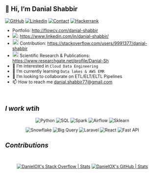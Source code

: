 <h2>👋 Hi, I’m Danial Shabbir</h2> 

[![GitHub](https://img.shields.io/badge/GITHUB-blue?style=for-the-badge&logo=github)](https://github.com/DanielOX/) 
[![Linkedin](https://img.shields.io/badge/MY%20PROFILE-Linkedin-blue?style=for-the-badge&logo=github)](https://www.linkedin.com/in/danial-shabbir/)
[![Contact](https://img.shields.io/badge/CONTACT-GMAIL-yellow?style=for-the-badge&logo=gmail&logoColor=white)](mailto:danial.shabbir77@gmail.com)
[![Hackerrank](https://img.shields.io/badge/-Hackerrank-2EC866?style=for-the-badge&logo=HackerRank&logoColor=white)](https://www.hackerrank.com/profile/danial_shabbir71)

- Portfolio: http://flowcv.com/danial-shabbir
- [![](https://i.stack.imgur.com/gVE0j.png)](https://www.linkedin.com/): https://www.linkedin.com/in/danial-shabbir/
- <img src="https://upload.wikimedia.org/wikipedia/commons/e/ef/Stack_Overflow_icon.svg" alt="drawing" style="width:20px;"/> Contribution: https://stackoverflow.com/users/9991377/danial-shabbir
- <img src="https://upload.wikimedia.org/wikipedia/commons/thumb/5/5e/ResearchGate_icon_SVG.svg/1200px-ResearchGate_icon_SVG.svg.png" alt="drawing" style="width:20px;"/> Scientific Research & Publications: https://www.researchgate.net/profile/Danial-Sh
- 👀 I’m interested in `Cloud Data Engineering`
- 🌱 I’m currently learning `Data lakes & AWS EMR`
- 💞️ I’m looking to collaborate on ETL/ELT/ELTL Pipelines
- 📫 How to reach me danial.shabbir77@gmail.com
</br>

<i><h2>I work wtih</h2></i>

<div align="center">

![Python](https://img.shields.io/badge/Python-000000?style=for-the-badge&logo=Python&logoColor=green)
![SQL](https://img.shields.io/badge/SQL-000000?style=for-the-badge&logo=amazondynamodb&logoColor=white)
![Spark](https://img.shields.io/badge/apachespark-000000?style=for-the-badge&logo=apachespark&logoColor=orange)
![Airflow](https://img.shields.io/badge/airflow-000000?style=for-the-badge&logo=apacheairflow&logoColor=blue)
![Sklearn](https://img.shields.io/badge/scikitlearn-000000?style=for-the-badge&logo=scikitlearn&logoColor=#F7931E)
</div>

<div align="center">

![Snowflake](https://img.shields.io/badge/snowflake-000000?style=for-the-badge&logo=snowflake&logoColor=#29B5E8)
![Big Query](https://img.shields.io/badge/BigQuery-000000?style=for-the-badge&logo=googlebigquery&logoColor=#669DF6)
![Laravel](https://img.shields.io/badge/laravel-000000?style=for-the-badge&logo=laravel&logoColor=#FF2D20)
![React](https://img.shields.io/badge/react-000000?style=for-the-badge&logo=react&logoColor=##61DAFB)
![Fast API](https://img.shields.io/badge/fastapi-000000?style=for-the-badge&logo=fastapi&logoColor=#009688)

</div>

<i><h2>Contributions</h2></i>
<br/>

<div align="center">
 
[![DanielOX's Stack Overflow | Stats](https://stats.quine.sh/DanielOX/stack-overflow?theme=dark)](https://quine.sh?utm_source=widgets&utm_campaign=DanielOX)
[![DanielOX's GitHub | Stats](https://stats.quine.sh/DanielOX/github?theme=dark)](https://quine.sh?utm_source=widgets&utm_campaign=DanielOX)


</div>
